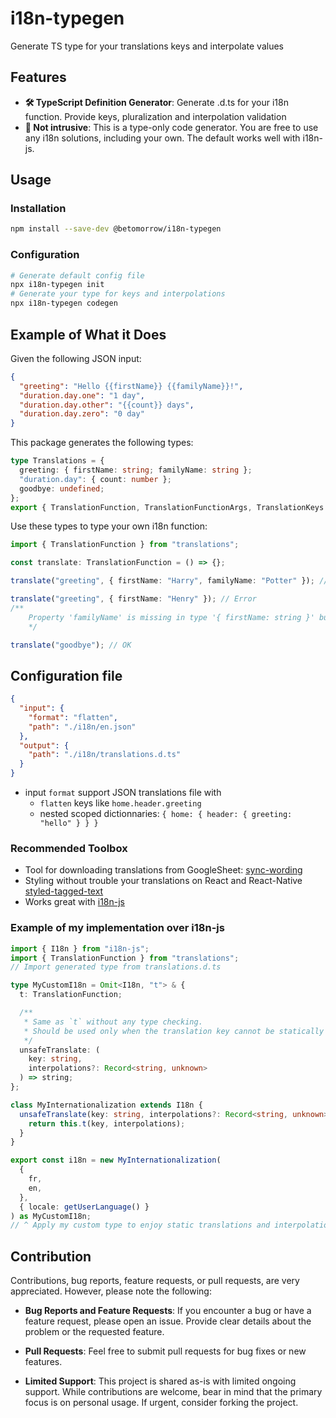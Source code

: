 # i18n-typegen

Generate TS type for your translations keys and interpolate values

## Features

- **🛠 TypeScript Definition Generator**: Generate .d.ts for your i18n function. Provide keys, pluralization and interpolation validation
- **🧘 Not intrusive**: This is a type-only code generator. You are free to use any i18n solutions, including your own. The default works well with i18n-js.

## Usage

### Installation

```bash
npm install --save-dev @betomorrow/i18n-typegen
```

### Configuration

```bash
# Generate default config file
npx i18n-typegen init
# Generate your type for keys and interpolations
npx i18n-typegen codegen
```

## Example of What it Does

Given the following JSON input:

```json
{
  "greeting": "Hello {{firstName}} {{familyName}}!",
  "duration.day.one": "1 day",
  "duration.day.other": "{{count}} days",
  "duration.day.zero": "0 day"
}
```

This package generates the following types:

```typescript
type Translations = {
  greeting: { firstName: string; familyName: string };
  "duration.day": { count: number };
  goodbye: undefined;
};
export { TranslationFunction, TranslationFunctionArgs, TranslationKeys };
```

Use these types to type your own i18n function:

```typescript
import { TranslationFunction } from "translations";

const translate: TranslationFunction = () => {};

translate("greeting", { firstName: "Harry", familyName: "Potter" }); // OK

translate("greeting", { firstName: "Henry" }); // Error
/**
    Property 'familyName' is missing in type '{ firstName: string }' but required in type '{ firstName:  string; familyName: string; }'.ts(2345)
    */

translate("goodbye"); // OK
```

## Configuration file

```json
{
  "input": {
    "format": "flatten",
    "path": "./i18n/en.json"
  },
  "output": {
    "path": "./i18n/translations.d.ts"
  }
}
```

- input `format` support JSON translations file with
  - `flatten` keys like `home.header.greeting`
  - nested scoped dictionnaries: `{ home: { header: { greeting: "hello" } } }`

### Recommended Toolbox

- Tool for downloading translations from GoogleSheet: [sync-wording](https://github.com/BeTomorrow/sync-wording)
- Styling without trouble your translations on React and React-Native [styled-tagged-text](https://github.com/BeTomorrow/styled-tagged-text)
- Works great with [i18n-js](https://github.com/fnando/i18n-js)

### Example of my implementation over i18n-js

```typescript
import { I18n } from "i18n-js";
import { TranslationFunction } from "translations";
// Import generated type from translations.d.ts

type MyCustomI18n = Omit<I18n, "t"> & {
  t: TranslationFunction;

  /**
   * Same as `t` without any type checking.
   * Should be used only when the translation key cannot be statically inferred.
   */
  unsafeTranslate: (
    key: string,
    interpolations?: Record<string, unknown>
  ) => string;
};

class MyInternationalization extends I18n {
  unsafeTranslate(key: string, interpolations?: Record<string, unknown>) {
    return this.t(key, interpolations);
  }
}

export const i18n = new MyInternationalization(
  {
    fr,
    en,
  },
  { locale: getUserLanguage() }
) as MyCustomI18n;
// ^ Apply my custom type to enjoy static translations and interpolations check  !
```

## Contribution

Contributions, bug reports, feature requests, or pull requests, are very appreciated. However, please note the following:

- **Bug Reports and Feature Requests**: If you encounter a bug or have a feature request, please open an issue. Provide clear details about the problem or the requested feature.

- **Pull Requests**: Feel free to submit pull requests for bug fixes or new features.

- **Limited Support**:
  This project is shared as-is with limited ongoing support. While contributions are welcome, bear in mind that the primary focus is on personal usage. If urgent, consider forking the project.
